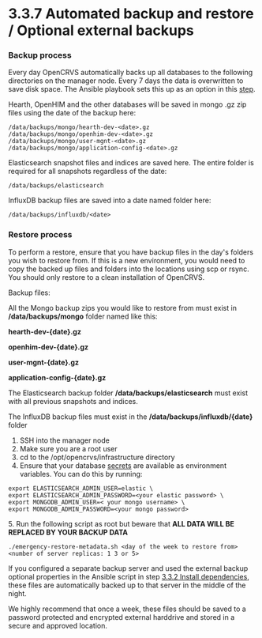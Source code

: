 # 3.3.7 Automated backup and restore / Optional external backups

### Backup process

Every day OpenCRVS automatically backs up all databases to the following directories on the manager node. Every 7 days the data is overwritten to save disk space.  The Ansible playbook sets this up as an option in this [step](3.3.2-install-dependencies.md).

Hearth, OpenHIM and the other databases will be saved in mongo .gz zip files using the date of the backup here:

```
/data/backups/mongo/hearth-dev-<date>.gz
/data/backups/mongo/openhim-dev-<date>.gz
/data/backups/mongo/user-mgnt-<date>.gz
/data/backups/mongo/application-config-<date>.gz
```

Elasticsearch snapshot files and indices are saved here.  The entire folder is required for all snapshots regardless of the date:

```
/data/backups/elasticsearch
```

InfluxDB backup files are saved into a date named folder here:

```
/data/backups/influxdb/<date>
```



### Restore process

To perform a restore, ensure that you have backup files in the day's folders you wish to restore from.  If this is a new environment, you would need to copy the backed up files and folders into the locations using scp or rsync.  You should only restore to a clean installation of OpenCRVS.

Backup files:

All the Mongo backup zips you would like to restore from must exist in **/data/backups/mongo** folder named like this:

**hearth-dev-{date}.gz**

**openhim-dev-{date}.gz**

**user-mgnt-{date}.gz**&#x20;

**application-config-{date}.gz**&#x20;

The Elasticsearch backup folder **/data/backups/elasticsearch** must exist with all previous snapshots and indices.&#x20;

The InfluxDB backup files must exist in the **/data/backups/influxdb/{date}** folder

1. SSH into the manager node
2. Make sure you are a root user
3. cd to the /opt/opencrvs/infrastructure directory
4. Ensure that your database [secrets](3.3.6-deploy.md) are available as environment variables.  You can do this by running:

```
export ELASTICSEARCH_ADMIN_USER=elastic \
export ELASTICSEARCH_ADMIN_PASSWORD=<your elastic password> \
export MONGODB_ADMIN_USER=< your mongo username> \
export MONGODB_ADMIN_PASSWORD=<your mongo password>
```

5\. Run the following script as root but beware that **ALL DATA WILL BE REPLACED BY YOUR BACKUP DATA**

```
./emergency-restore-metadata.sh <day of the week to restore from> <number of server replicas: 1 3 or 5>
```

If you configured a separate backup server and used the external backup optional properties in the Ansible script in step [3.3.2 Install dependencies](3.3.2-install-dependencies.md), these files are automatically backed up to that server in the middle of the night.

We highly recommend that once a week, these files should be saved to a password protected and encrypted external harddrive and stored in a secure and approved location.
